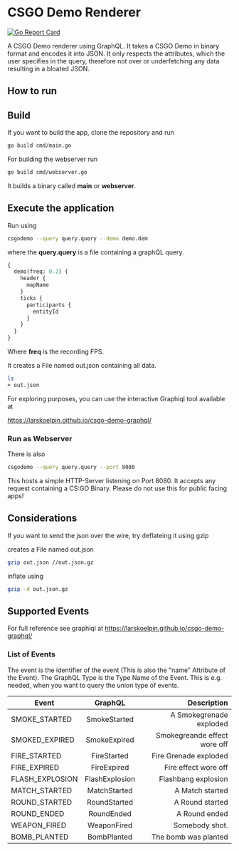 # CSGO Demo Renderer
[![Go Report Card](https://goreportcard.com/badge/github.com/LarsKoelpin/csgo-demo-graphql)](https://goreportcard.com/report/github.com/LarsKoelpin/csgo-demo-graphql)

A CSGO Demo renderer using GraphQL. It takes a CSGO Demo in binary format and encodes it into JSON.
It only respects the attributes, which the user specifies in the query, therefore not over or underfetching
any data resulting in a bloated JSON.

## How to run

## Build
If you want to build the app, clone the repository and run
```bash
go build cmd/main.go
```

For building the webserver run 

```bash
go build cmd/webserver.go
```

It builds a binary called **main** or **webserver**.

## Execute the application

Run using

```bash
csgodemo --query query.query --demo demo.dem
```

where the **query.query** is a file containing a graphQL query.

```graphql
{
  demo(freq: 0.2) {
    header {
      mapName
    }
    ticks {
      participants {
        entityId
      }
    }
  }
}
```

Where **freq** is the recording FPS.

It creates a File named out.json containing all data.

```bash
ls
+ out.json
```

For exploring purposes, you can use the interactive Graphiql tool available at

https://larskoelpin.github.io/csgo-demo-graphql/

### Run as Webserver
There is also 
```bash 
csgodemo --query query.query --port 8080
```

This hosts a simple HTTP-Server listening on Port 8080. It accepts any request containing a CS:GO Binary.
Please do not use this for public facing apps!

## Considerations

If you want to send the json over the wire, try deflateing it using gzip

creates a File named out.json

```bash
gzip out.json //out.json.gz
```

inflate using

```bash
gzip -d out.json.gz
```

## Supported Events

For full reference see graphiql at https://larskoelpin.github.io/csgo-demo-graphql/

### List of Events

The event is the identifier of the event (This is also the "name" Attribute of the Event).
The GraphQL Type is the Type Name of the Event. This is e.g. needed, when you want to query
the union type of events.

| Event           |    GraphQL     |                  Description |
| --------------- | :------------: | ---------------------------: |
| SMOKE_STARTED   |  SmokeStarted  |      A Smokegrenade exploded |
| SMOKED_EXPIRED  |  SmokeExpired  | Smokegreande effect wore off |
| FIRE_STARTED    |  FireStarted   |        Fire Grenade exploded |
| FIRE_EXPIRED    |  FireExpired   |         Fire effect wore off |
| FLASH_EXPLOSION | FlashExplosion |          Flashbang explosion |
| MATCH_STARTED   |  MatchStarted  |              A Match started |
| ROUND_STARTED   |  RoundStarted  |              A Round started |
| ROUND_ENDED     |   RoundEnded   |                A Round ended |
| WEAPON_FIRED    |  WeaponFired   |               Somebody shot. |
| BOMB_PLANTED    |  BombPlanted   |         The bomb was planted |
